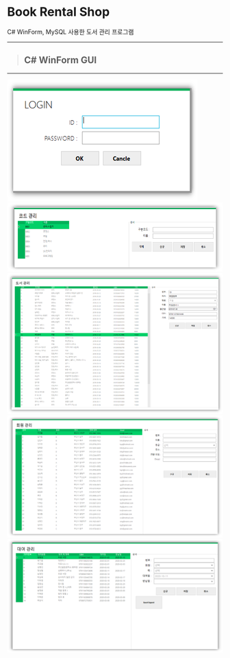 # Book Rental Shop
C# WinForm, MySQL 사용한 도서 관리 프로그램

****
>## C# WinForm GUI
****
![](/readmeFile/BookRentalShop_Login.png)
![](/readmeFile/BookRentalShop_CodeManagement.png)
![](/readmeFile/BookRentalShop_BookManagement.png)
![](/readmeFile/BookRentalShop_MemberManagement.png)
![](/readmeFile/BookRentalShop_RentalManagement.png)
